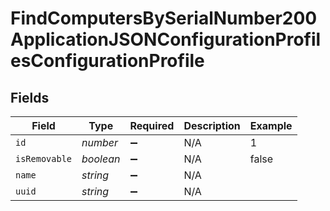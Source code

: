 # FindComputersBySerialNumber200ApplicationJSONConfigurationProfilesConfigurationProfile


## Fields

| Field              | Type               | Required           | Description        | Example            |
| ------------------ | ------------------ | ------------------ | ------------------ | ------------------ |
| `id`               | *number*           | :heavy_minus_sign: | N/A                | 1                  |
| `isRemovable`      | *boolean*          | :heavy_minus_sign: | N/A                | false              |
| `name`             | *string*           | :heavy_minus_sign: | N/A                |                    |
| `uuid`             | *string*           | :heavy_minus_sign: | N/A                |                    |